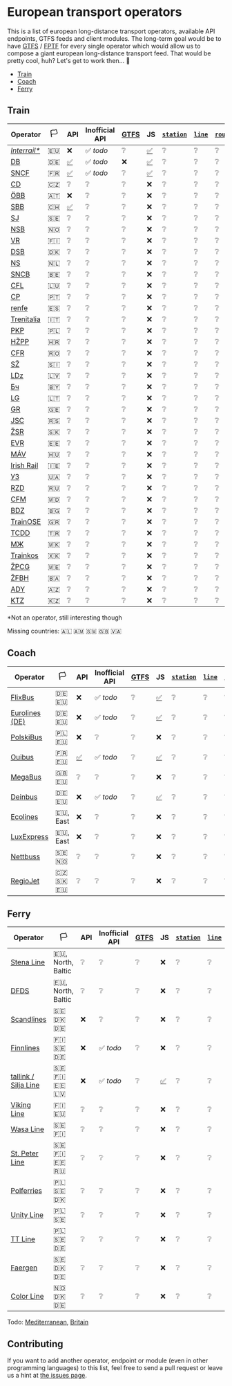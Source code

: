 # European transport operators

This is a list of european long-distance transport operators, available API endpoints, GTFS feeds and client modules. The long-term goal would be to have [GTFS](https://developers.google.com/transit/gtfs/) / [FPTF](https://github.com/public-transport/friendly-public-transport-format) for every single operator which would allow us to compose a giant european long-distance transport feed. That would be pretty cool, huh? Let's get to work then… 🔨

- [Train](#train)
- [Coach](#coach)
- [Ferry](#ferry)

## Train

Operator | 🏳️ | API | Inofficial API | [GTFS](https://developers.google.com/transit/gtfs/) | JS | [`station`](https://github.com/public-transport/friendly-public-transport-format/blob/master/docs/readme.md#station) | [`line`](https://github.com/public-transport/friendly-public-transport-format/blob/master/docs/readme.md#line) | [`route`](https://github.com/public-transport/friendly-public-transport-format/blob/master/docs/readme.md#route) | [`schedule`](https://github.com/public-transport/friendly-public-transport-format/blob/master/docs/readme.md#schedule) | [`journey`](https://github.com/public-transport/friendly-public-transport-format/blob/master/docs/readme.md#journey)
-------- | --------- | --- | -------------- | ---- | -- | --------- | ------ | ------- | ---------- | ---------
[*Interrail\**](https://www.interrail.eu/) | 🇪🇺 | ❌ | ✅ *todo* | ❔ | [✅](https://github.com/juliuste/interrail/) | ❔ | ❔ | ❔ | ❔ | ❔
[DB](https://www.bahn.de) | 🇩🇪 | [✅](http://data.deutschebahn.com/dataset?groups=apis) | ✅ *todo* | ❌ | [✅](https://github.com/derhuerst/db-hafas/) | ❔ | ❔ | ❔ | ❔ | ❔
[SNCF](http://www.sncf.fr) | 🇫🇷 | [✅](https://www.digital.sncf.com/startup/api) | ✅ *todo* | ❔ | [✅](https://github.com/juliuste/sncf) | ❔ | ❔ | ❔ | ❔ | ❔
[CD](https://www.cd.cz/) | 🇨🇿 | ❔ | ❔ | ❔ | ❌ | ❔ | ❔ | ❔ | ❔ | ❔
[ÖBB](http://www.oebb.at) | 🇦🇹 | ❌ | ❔ | ❔ | ❌ | ❔ | ❔ | ❔ | ❔ | ❔
[SBB](https://www.sbb.ch) | 🇨🇭 | [✅](https://data.sbb.ch/api/v1/documentation) | ❔ | ❔ | ❌ | ❔ | ❔ | ❔ | ❔ | ❔
[SJ](https://www.sj.se/) | 🇸🇪 | ❔ | ❔ | ❔ | ❌ | ❔ | ❔ | ❔ | ❔ | ❔
[NSB](https://www.nsb.no/) | 🇳🇴 | ❔ | ❔ | ❔ | ❌ | ❔ | ❔ | ❔ | ❔ | ❔
[VR](https://www.vr.fi) | 🇫🇮 | ❔ | ❔ | ❔ | ❌ | ❔ | ❔ | ❔ | ❔ | ❔
[DSB](https://www.dsb.dk/) | 🇩🇰 | ❔ | ❔ | ❔ | ❌ | ❔ | ❔ | ❔ | ❔ | ❔
[NS](https://www.ns.nl/) | 🇳🇱 | ❔ | ❔ | ❔ | ❌ | ❔ | ❔ | ❔ | ❔ | ❔
[SNCB](http://www.belgianrail.be/) | 🇧🇪 | ❔ | ❔ | ❔ | ❌ | ❔ | ❔ | ❔ | ❔ | ❔
[CFL](http://www.cfl.lu/) | 🇱🇺 | ❔ | ❔ | ❔ | ❌ | ❔ | ❔ | ❔ | ❔ | ❔
[CP](https://www.cp.pt) | 🇵🇹 | ❔ | ❔ | ❔ | ❌ | ❔ | ❔ | ❔ | ❔ | ❔
[renfe](http://www.renfe.com/) | 🇪🇸 | ❔ | ❔ | ❔ | ❌ | ❔ | ❔ | ❔ | ❔ | ❔
[Trenitalia](http://www.trenitalia.com) | 🇮🇹 | ❔ | ❔ | ❔ | ❌ | ❔ | ❔ | ❔ | ❔ | ❔
[PKP](http://pkp.pl/) | 🇵🇱 | ❔ | ❔ | ❔ | ❌ | ❔ | ❔ | ❔ | ❔ | ❔
[HŽPP](http://www.hzpp.hr/) | 🇭🇷 | ❔ | ❔ | ❔ | ❌ | ❔ | ❔ | ❔ | ❔ | ❔
[CFR](https://www.cfrcalatori.ro/) | 🇷🇴 | ❔ | ❔ | ❔ | ❌ | ❔ | ❔ | ❔ | ❔ | ❔
[SŽ](http://www.slo-zeleznice.si) | 🇸🇮 | ❔ | ❔ | ❔ | ❌ | ❔ | ❔ | ❔ | ❔ | ❔
[LDz](https://www.ldz.lv/) | 🇱🇻 | ❔ | ❔ | ❔ | ❌ | ❔ | ❔ | ❔ | ❔ | ❔
[Бч](http://www.rw.by/) | 🇧🇾 | ❔ | ❔ | ❔ | ❌ | ❔ | ❔ | ❔ | ❔ | ❔
[LG](http://www.litrail.lt) | 🇱🇹 | ❔ | ❔ | ❔ | ❌ | ❔ | ❔ | ❔ | ❔ | ❔
[GR](http://www.railway.ge) | 🇬🇪 | ❔ | ❔ | ❔ | ❌ | ❔ | ❔ | ❔ | ❔ | ❔
[JSC](http://serbianrailways.com/) | 🇷🇸 | ❔ | ❔ | ❔ | ❌ | ❔ | ❔ | ❔ | ❔ | ❔
[ŽSR](http://www.slovakrail.sk/) | 🇸🇰 | ❔ | ❔ | ❔ | ❌ | ❔ | ❔ | ❔ | ❔ | ❔
[EVR](http://www.evr.ee/) | 🇪🇪 | ❔ | ❔ | ❔ | ❌ | ❔ | ❔ | ❔ | ❔ | ❔
[MÁV](https://www.mavcsoport.hu/) | 🇭🇺 | ❔ | ❔ | ❔ | ❌ | ❔ | ❔ | ❔ | ❔ | ❔
[Irish Rail](http://www.irishrail.ie) | 🇮🇪 | ❔ | ❔ | ❔ | ❌ | ❔ | ❔ | ❔ | ❔ | ❔
[УЗ](http://www.uz.gov.ua/en/) | 🇺🇦 | ❔ | ❔ | ❔ | ❌ | ❔ | ❔ | ❔ | ❔ | ❔
[RZD](http://pass.rzd.ru/main-pass/public/en) | 🇷🇺 | ❔ | ❔ | ❔ | ❌ | ❔ | ❔ | ❔ | ❔ | ❔
[CFM](http://www.railway.md/) | 🇲🇩 | ❔ | ❔ | ❔ | ❌ | ❔ | ❔ | ❔ | ❔ | ❔
[BDZ](http://www.bdz.bg) | 🇧🇬 | ❔ | ❔ | ❔ | ❌ | ❔ | ❔ | ❔ | ❔ | ❔
[TrainOSE](http://www.trainose.gr/) | 🇬🇷 | ❔ | ❔ | ❔ | ❌ | ❔ | ❔ | ❔ | ❔ | ❔
[TCDD](http://www.tcdd.gov.tr/) | 🇹🇷 | ❔ | ❔ | ❔ | ❌ | ❔ | ❔ | ❔ | ❔ | ❔
[МЖ](http://www.mzi.mk/) | 🇲🇰 | ❔ | ❔ | ❔ | ❌ | ❔ | ❔ | ❔ | ❔ | ❔
[Trainkos](http://www.trainkos.com/) | 🇽🇰 | ❔ | ❔ | ❔ | ❌ | ❔ | ❔ | ❔ | ❔ | ❔
[ŽPCG](http://www.zcg-prevoz.me/) | 🇲🇪 | ❔ | ❔ | ❔ | ❌ | ❔ | ❔ | ❔ | ❔ | ❔
[ŽFBH](http://www.zfbh.ba/) | 🇧🇦 | ❔ | ❔ | ❔ | ❌ | ❔ | ❔ | ❔ | ❔ | ❔
[ADY](https://ady.az/) | 🇦🇿 | ❔ | ❔ | ❔ | ❌ | ❔ | ❔ | ❔ | ❔ | ❔
[KTZ](http://www.railways.kz/) | 🇰🇿 | ❔ | ❔ | ❔ | ❌ | ❔ | ❔ | ❔ | ❔ | ❔


\*Not an operator, still interesting though

Missing countries: 🇦🇱 🇦🇲 🇸🇲 🇬🇧 🇻🇦

## Coach

Operator | 🏳️ | API | Inofficial API | [GTFS](https://developers.google.com/transit/gtfs/) | JS | [`station`](https://github.com/public-transport/friendly-public-transport-format/blob/master/docs/readme.md#station) | [`line`](https://github.com/public-transport/friendly-public-transport-format/blob/master/docs/readme.md#line) | [`route`](https://github.com/public-transport/friendly-public-transport-format/blob/master/docs/readme.md#route) | [`schedule`](https://github.com/public-transport/friendly-public-transport-format/blob/master/docs/readme.md#schedule) | [`journey`](https://github.com/public-transport/friendly-public-transport-format/blob/master/docs/readme.md#journey)
-------- | --------- | --- | -------------- | ---- | -- | --------- | ------ | ------- | ---------- | ---------
[FlixBus](https://www.flixbus.com/) | 🇩🇪 🇪🇺 | ❌ | ✅ *todo* | ❔ | [✅](https://github.com/juliuste/meinfernbus) | ❔ | ❔ | ❔ | ❔ | ❔
[Eurolines (DE)](https://www.eurolines.de) | 🇩🇪 🇪🇺 | ❌ | ✅ *todo* | ❔ | [✅](https://github.com/juliuste/eurolines-de) | ❔ | ❔ | ❔ | ❔ | ❔
[PolskiBus](http://www.polskibus.com) | 🇵🇱 🇪🇺 | ❌ | ❔ | ❔ | ❌ | ❔ | ❔ | ❔ | ❔ | ❔
[Ouibus](https://www.ouibus.com/) | 🇫🇷 🇪🇺 | [✅](https://api.idbus.com/) | ✅ *todo* | ❔ | [✅](https://github.com/juliuste/ouibus) | ❔ | ❔ | ❔ | ❔ | ❔
[MegaBus](https://uk.megabus.com/) | 🇬🇧 🇪🇺 | ❔ | ❔ | ❔ | ❌ | ❔ | ❔ | ❔ | ❔ | ❔
[Deinbus](https://www.deinbus.de/) | 🇩🇪 🇪🇺 | ❌ | ✅ *todo* | ❔ | [✅](https://github.com/juliuste/deinbus) | ❔ | ❔ | ❔ | ❔ | ❔
[Ecolines](https://ecolines.net) | 🇪🇺, East | ❌ | ❔ | ❔ | ❌ | ❔ | ❔ | ❔ | ❔ | ❔
[LuxExpress](https://luxexpress.eu) | 🇪🇺, East | ❌ | ❔ | ❔ | ❌ | ❔ | ❔ | ❔ | ❔ | ❔
[Nettbuss](https://www.nettbuss.se/) | 🇸🇪 🇳🇴 | ❔ | ❔ | ❔ | ❌ | ❔ | ❔ | ❔ | ❔ | ❔
[RegioJet](https://www.regiojet.com/) | 🇨🇿 🇸🇰 🇪🇺 | ❔ | ❔ | ❔ | ❌ | ❔ | ❔ | ❔ | ❔ | ❔

## Ferry

Operator | 🏳️ | API | Inofficial API | [GTFS](https://developers.google.com/transit/gtfs/) | JS | [`station`](https://github.com/public-transport/friendly-public-transport-format/blob/master/docs/readme.md#station) | [`line`](https://github.com/public-transport/friendly-public-transport-format/blob/master/docs/readme.md#line) | [`route`](https://github.com/public-transport/friendly-public-transport-format/blob/master/docs/readme.md#route) | [`schedule`](https://github.com/public-transport/friendly-public-transport-format/blob/master/docs/readme.md#schedule) | [`journey`](https://github.com/public-transport/friendly-public-transport-format/blob/master/docs/readme.md#journey)
-------- | --------- | --- | -------------- | ---- | -- | --------- | ------ | ------- | ---------- | ---------
[Stena Line](https://www.stenaline.de/) | 🇪🇺, North, Baltic | ❔ | ❔ | ❔ | ❌ | ❔ | ❔ | ❔ | ❔ | ❔
[DFDS](https://www.dfdsseaways.com/) | 🇪🇺, North, Baltic | ❔ | ❔ | ❔ | ❌ | ❔ | ❔ | ❔ | ❔ | ❔
[Scandlines](https://www.scandlines.com/) | 🇸🇪 🇩🇰 🇩🇪 | ❌ | ❔ | ❔ | ❌ | ❔ | ❔ | ❔ | ❔ | ❔
[Finnlines](https://www.finnlines.com/) | 🇫🇮 🇸🇪 🇩🇪 | ❌ | ✅ *todo* | ❔ | ❌ | ❔ | ❔ | ❔ | ❔ | ❔
[tallink / Silja Line](https://www.tallink.com/) | 🇸🇪 🇫🇮 🇪🇪 🇱🇻 | ❌ | ✅ *todo* | ❔ | [✅](https://github.com/juliuste/tallink) | ❔ | ❔ | ❔ | ❔ | ❔
[Viking Line](http://www.vikingline.fi/) | 🇫🇮 🇪🇺 | ❔ | ❔ | ❔ | ❌ | ❔ | ❔ | ❔ | ❔ | ❔
[Wasa Line](https://www.wasaline.com/) | 🇸🇪 🇫🇮 | ❔ | ❔ | ❔ | ❌ | ❔ | ❔ | ❔ | ❔ | ❔
[St. Peter Line](https://stpeterline.com/) | 🇸🇪 🇫🇮 🇪🇪 🇷🇺 | ❔ | ❔ | ❔ | ❌ | ❔ | ❔ | ❔ | ❔ | ❔
[Polferries](http://polferries.pl/) | 🇵🇱 🇸🇪 🇩🇰 | ❔ | ❔ | ❔ | ❌ | ❔ | ❔ | ❔ | ❔ | ❔
[Unity Line](https://www.unityline.pl/) | 🇵🇱 🇸🇪 | ❔ | ❔ | ❔ | ❌ | ❔ | ❔ | ❔ | ❔ | ❔
[TT Line](https://ttline.com/) | 🇵🇱 🇸🇪 🇩🇪 | ❔ | ❔ | ❔ | ❌ | ❔ | ❔ | ❔ | ❔ | ❔
[Faergen](https://www.faergen.dk) | 🇸🇪 🇩🇰 🇩🇪 | ❔ | ❔ | ❔ | ❌ | ❔ | ❔ | ❔ | ❔ | ❔
[Color Line](https://www.colorline.com/) | 🇳🇴 🇩🇰 🇩🇪 | ❔ | ❔ | ❔ | ❌ | ❔ | ❔ | ❔ | ❔ | ❔

Todo: [Mediterranean](https://wikitravel.org/en/Ferries_in_the_Mediterranean), [Britain](https://wikitravel.org/en/Ferry_routes_to_British_Mainland)


## Contributing

If you want to add another operator, endpoint or module (even in other programming languages) to this list, feel free to send a pull request or leave us a hint at [the issues page](https://github.com/public-transport/european-transport-operators/issues).
